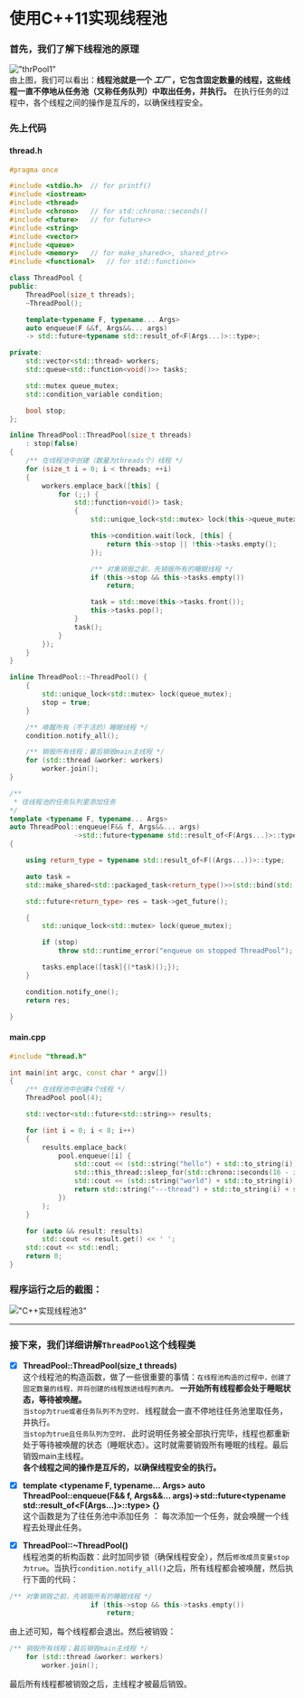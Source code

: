 使用C++11实现线程池
=========
### 首先，我们了解下线程池的原理
!["thrPool1"](https://github.com/tycao/Cpp_mini_projects/blob/master/thread_pool/threadpool_1.png "thrPool1")<br />
由上图，我们可以看出：**线程池就是一个 _工厂_ ，它包含固定数量的线程，这些线程一直不停地从任务池（又称任务队列）中取出任务，并执行。**
在执行任务的过程中，各个线程之间的操作是互斥的，以确保线程安全。

### 先上代码
#### thread.h
```cpp
#pragma once

#include <stdio.h>  // for printf()
#include <iostream>
#include <thread>
#include <chrono>   // for std::chrono::seconds()
#include <future>   // for future<>
#include <string>
#include <vector>
#include <queue>
#include <memory>   // for make_shared<>, shared_ptr<>
#include <functional>   // for std::function<>

class ThreadPool {
public:
    ThreadPool(size_t threads);
    ~ThreadPool();

    template<typename F, typename... Args>
    auto enqueue(F &&f, Args&&... args)
    -> std::future<typename std::result_of<F(Args...)>::type>;

private:
    std::vector<std::thread> workers;
    std::queue<std::function<void()>> tasks;

    std::mutex queue_mutex;
    std::condition_variable condition;

    bool stop;
};

inline ThreadPool::ThreadPool(size_t threads)
    : stop(false)
{
    /** 在线程池中创建（数量为threads个）线程 */
    for (size_t i = 0; i < threads; ++i)
    {
        workers.emplace_back([this] {
            for (;;) {
                std::function<void()> task;
                {
                    std::unique_lock<std::mutex> lock(this->queue_mutex);

                    this->condition.wait(lock, [this] {
                        return this->stop || !this->tasks.empty();
                    });

                    /** 对象销毁之前，先销毁所有的睡眠线程 */
                    if (this->stop && this->tasks.empty())
                        return;

                    task = std::move(this->tasks.front());
                    this->tasks.pop();
                }
                task();
            }
        });
    }
}

inline ThreadPool::~ThreadPool() {
    {
        std::unique_lock<std::mutex> lock(queue_mutex);
        stop = true;
    }

    /** 唤醒所有（不干活的）睡眠线程 */
    condition.notify_all();

    /** 销毁所有线程；最后销毁main主线程 */
    for (std::thread &worker: workers)
        worker.join();
}

/**
 * 往线程池的任务队列里添加任务
*/
template <typename F, typename... Args>
auto ThreadPool::enqueue(F&& f, Args&&... args)
                ->std::future<typename std::result_of<F(Args...)>::type>
{

    using return_type = typename std::result_of<F((Args...))>::type;

    auto task =
    std::make_shared<std::packaged_task<return_type()>>(std::bind(std::forward<F>(f), std::forward<Args>(args)...));

    std::future<return_type> res = task->get_future();

    {
        std::unique_lock<std::mutex> lock(queue_mutex);

        if (stop)
            throw std::runtime_error("enqueue on stopped ThreadPool");

        tasks.emplace([task]{(*task)();});
    }

    condition.notify_one();
    return res;

}
```

#### main.cpp
```cpp
#include "thread.h"

int main(int argc, const char * argv[])
{
    /** 在线程池中创建4个线程 */
    ThreadPool pool(4);

    std::vector<std::future<std::string>> results;

    for (int i = 0; i < 8; i++)
    {
        results.emplace_back(
            pool.enqueue([i] {
                std::cout << (std::string("hello") + std::to_string(i)) << std::endl;
                std::this_thread::sleep_for(std::chrono::seconds(16 - i * 2));
                std::cout << (std::string("world") + std::to_string(i)) << std::endl;
                return std::string("---thread") + std::to_string(i) + std::string( "finished---");
            })
        );
    }

    for (auto && result: results)
        std::cout << result.get() << ' ';
    std::cout << std::endl;
    return 0;
}
```

### 程序运行之后的截图：
!["C++实现线程池3"](https://github.com/tycao/tycao.github.io/blob/master/thread_pool/result03.png "C++实现线程池3")<br />

*********

### 接下来，我们详细讲解`ThreadPool`这个线程类
* [x] **ThreadPool::ThreadPool(size_t threads)** <br />
这个线程池的构造函数，做了一些很重要的事情：`在线程池构造的过程中，创建了固定数量的线程，并将创建的线程放进线程列表内。`  **一开始所有线程都会处于睡眠状态，等待被唤醒。** <br />
`当stop为true或者任务队列不为空时，` 线程就会一直不停地往任务池里取任务，并执行。<br />
`当stop为true且任务队列为空时，` 此时说明任务被全部执行完毕，线程也都重新处于等待被唤醒的状态（睡眠状态）。这时就需要销毁所有睡眠的线程。最后销毁main主线程。<br />
**各个线程之间的操作是互斥的，以确保线程安全的执行。**

* [x] **template <typename F, typename... Args> auto ThreadPool::enqueue(F&& f, Args&&... args)->std::future<typename std::result_of<F(Args...)>::type> {}** <br />
这个函数是为了往任务池中添加任务 ： 每次添加一个任务，就会唤醒一个线程去处理此任务。

* [x] **ThreadPool::~ThreadPool()** <br />
线程池类的析构函数：此时加同步锁（确保线程安全），然后`修改成员变量stop为true`。当执行`condition.notify_all()`之后，所有线程都会被唤醒，然后执行下面的代码：<br />
```cpp
/** 对象销毁之前，先销毁所有的睡眠线程 */
                    if (this->stop && this->tasks.empty())
                        return;
```
由上述可知，每个线程都会退出。然后被销毁：
```cpp
/** 销毁所有线程；最后销毁main主线程 */
    for (std::thread &worker: workers)
        worker.join();
```
最后所有线程都被销毁之后，主线程才被最后销毁。
